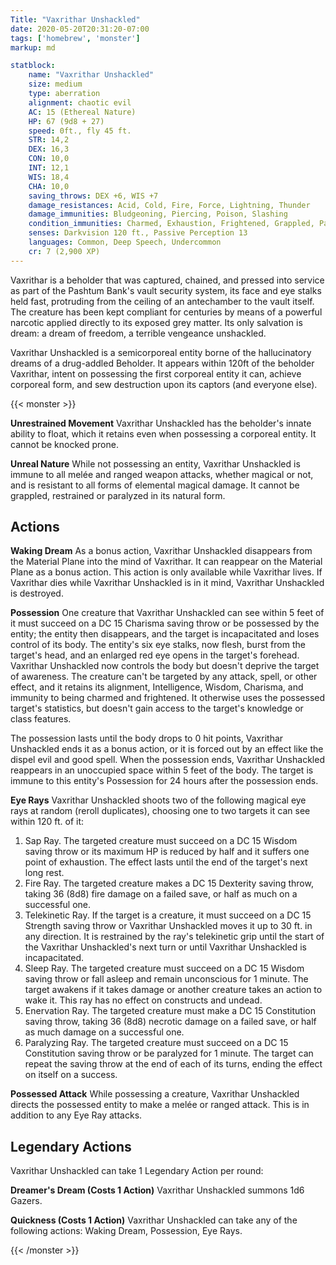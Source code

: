 ```yaml
---
Title: "Vaxrithar Unshackled"
date: 2020-05-20T20:31:20-07:00
tags: ['homebrew', 'monster']
markup: md

statblock:
    name: "Vaxrithar Unshackled"
    size: medium
    type: aberration
    alignment: chaotic evil
    AC: 15 (Ethereal Nature)
    HP: 67 (9d8 + 27)
    speed: 0ft., fly 45 ft.
    STR: 14,2
    DEX: 16,3
    CON: 10,0
    INT: 12,1
    WIS: 18,4
    CHA: 10,0
    saving_throws: DEX +6, WIS +7
    damage_resistances: Acid, Cold, Fire, Force, Lightning, Thunder
    damage_immunities: Bludgeoning, Piercing, Poison, Slashing
    condition_immunities: Charmed, Exhaustion, Frightened, Grappled, Paralyzed, Petrified, Poisoned, Prone, Restrained
    senses: Darkvision 120 ft., Passive Perception 13
    languages: Common, Deep Speech, Undercommon
    cr: 7 (2,900 XP)
---
```


Vaxrithar is a beholder that was captured, chained, and pressed into service as part of the Pashtum Bank's vault security system, its face and eye stalks held fast,  protruding from the ceiling of an antechamber to the vault itself. The creature has been kept compliant for centuries by means of a powerful narcotic applied directly to its exposed grey matter. Its only salvation is dream: a dream of freedom, a terrible vengeance unshackled.

Vaxrithar Unshackled is a semicorporeal entity borne of the hallucinatory dreams of a drug-addled Beholder. It appears within 120ft of the beholder Vaxrithar, intent on possessing the first corporeal entity it can, achieve corporeal form, and sew destruction upon its captors (and everyone else).

{{< monster >}}

**Unrestrained Movement** Vaxrithar Unshackled has the beholder's innate ability to float, which it retains even when possessing a corporeal entity. It cannot be knocked prone.

**Unreal Nature** While not possessing an entity, Vaxrithar Unshackled is immune to all melée and ranged weapon attacks, whether magical or not, and is resistant to all forms of elemental magical damage. It cannot be grappled, restrained or paralyzed in its natural form.

## Actions

**Waking Dream** As a bonus action, Vaxrithar Unshackled disappears from the Material Plane into the mind of Vaxrithar. It can reappear on the Material Plane as a bonus action. This action is only available while Vaxrithar lives. If Vaxrithar dies while Vaxrithar Unshackled is in it mind, Vaxrithar Unshackled is destroyed.

**Possession** One creature that Vaxrithar Unshackled can see within 5 feet of it must succeed on a DC 15 Charisma saving throw or be possessed by the entity; the entity  then disappears, and the target is incapacitated and loses control of its body. The entity's six eye stalks, now flesh, burst from the target's head, and an enlarged red eye opens in the target's forehead. Vaxrithar Unshackled now controls the body but doesn't deprive the target of awareness. The creature can't be targeted by any attack, spell, or other effect, and it retains its alignment, Intelligence, Wisdom, Charisma, and immunity to being charmed and frightened. It otherwise uses the possessed target's statistics, but doesn't gain access to the target's knowledge or class features.

The possession lasts until the body drops to 0 hit points, Vaxrithar Unshackled ends it as a bonus action, or it is forced out by an effect like the dispel evil and good spell. When the possession ends, Vaxrithar Unshackled reappears in an unoccupied space within 5 feet of the body. The target is immune to this entity's Possession for 24 hours after the possession ends.

**Eye Rays** Vaxrithar Unshackled shoots two of the following magical eye rays at random (reroll duplicates), choosing one to two targets it can see within 120 ft. of it:

1. Sap Ray. The targeted creature must succeed on a DC 15 Wisdom saving throw or its maximum HP is reduced by half and it suffers one point of exhaustion. The effect lasts until the end of the target's next long rest.
1. Fire Ray. The targeted creature makes a DC 15 Dexterity saving throw, taking 36 (8d8) fire damage on a failed save, or half as much on a successful one.
1. Telekinetic Ray. If the target is a creature, it must succeed on a DC 15 Strength saving throw or Vaxrithar Unshackled moves it up to 30 ft. in any direction. It is restrained by the ray's telekinetic grip until the start of the Vaxrithar Unshackled's next turn or until Vaxrithar Unshackled is incapacitated.
1. Sleep Ray. The targeted creature must succeed on a DC 15 Wisdom saving throw or fall asleep and remain unconscious for 1 minute. The target awakens if it takes damage or another creature takes an action to wake it. This ray has no effect on constructs and undead.
1. Enervation Ray. The targeted creature must make a DC 15 Constitution saving throw, taking 36 (8d8) necrotic damage on a failed save, or half as much damage on a successful one.
1. Paralyzing Ray. The targeted creature must succeed on a DC 15 Constitution saving throw or be paralyzed for 1 minute. The target can repeat the saving throw at the end of each of its turns, ending the effect on itself on a success.

**Possessed Attack** While possessing a creature, Vaxrithar Unshackled directs the possessed entity to make a melée or ranged attack. This is in addition to any Eye Ray attacks.

## Legendary Actions

Vaxrithar Unshackled can take 1 Legendary Action per round:

**Dreamer's Dream (Costs 1 Action)** Vaxrithar Unshackled summons 1d6 Gazers.

**Quickness (Costs 1 Action)** Vaxrithar Unshackled can take any of the following actions: Waking Dream, Possession, Eye Rays.

{{< /monster >}}
